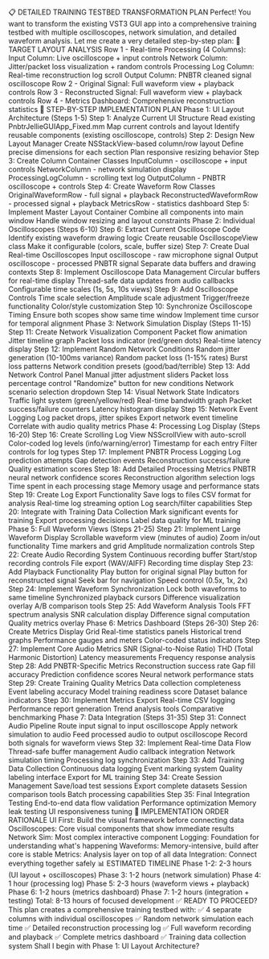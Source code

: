 📋 DETAILED TRAINING TESTBED TRANSFORMATION PLANPerfect! You want to transform the existing VST3 GUI app into a comprehensive training testbed with multiple oscilloscopes, network simulation, and detailed waveform analysis. Let me create a very detailed step-by-step plan:🎯 TARGET LAYOUT ANALYSISRow 1 - Real-time Processing (4 Columns):Input Column: Live oscilloscope + input controlsNetwork Column: Jitter/packet loss visualization + random controlsProcessing Log Column: Real-time reconstruction log scrollOutput Column: PNBTR cleaned signal oscilloscopeRow 2 - Original Signal: Full waveform view + playback controlsRow 3 - Reconstructed Signal: Full waveform view + playback controlsRow 4 - Metrics Dashboard: Comprehensive reconstruction statistics📐 STEP-BY-STEP IMPLEMENTATION PLANPhase 1: UI Layout Architecture (Steps 1-5)Step 1: Analyze Current UI StructureRead existing PnbtrJellieGUIApp_Fixed.mmMap current controls and layoutIdentify reusable components (existing oscilloscope, controls)Step 2: Design New Layout ManagerCreate NSStackView-based column/row layoutDefine precise dimensions for each sectionPlan responsive resizing behaviorStep 3: Create Column Container ClassesInputColumn - oscilloscope + input controlsNetworkColumn - network simulation displayProcessingLogColumn - scrolling text logOutputColumn - PNBTR oscilloscope + controlsStep 4: Create Waveform Row ClassesOriginalWaveformRow - full signal + playbackReconstructedWaveformRow - processed signal + playbackMetricsRow - statistics dashboardStep 5: Implement Master Layout ContainerCombine all components into main windowHandle window resizing and layout constraintsPhase 2: Individual Oscilloscopes (Steps 6-10)Step 6: Extract Current Oscilloscope CodeIdentify existing waveform drawing logicCreate reusable OscilloscopeView classMake it configurable (colors, scale, buffer size)Step 7: Create Dual Real-time OscilloscopesInput oscilloscope - raw microphone signalOutput oscilloscope - processed PNBTR signalSeparate data buffers and drawing contextsStep 8: Implement Oscilloscope Data ManagementCircular buffers for real-time displayThread-safe data updates from audio callbacksConfigurable time scales (1s, 5s, 10s views)Step 9: Add Oscilloscope ControlsTime scale selectionAmplitude scale adjustmentTrigger/freeze functionalityColor/style customizationStep 10: Synchronize Oscilloscope TimingEnsure both scopes show same time windowImplement time cursor for temporal alignmentPhase 3: Network Simulation Display (Steps 11-15)Step 11: Create Network Visualization ComponentPacket flow animationJitter timeline graphPacket loss indicator (red/green dots)Real-time latency displayStep 12: Implement Random Network ConditionsRandom jitter generation (10-100ms variance)Random packet loss (1-15% rates)Burst loss patternsNetwork condition presets (good/bad/terrible)Step 13: Add Network Control PanelManual jitter adjustment slidersPacket loss percentage control"Randomize" button for new conditionsNetwork scenario selection dropdownStep 14: Visual Network State IndicatorsTraffic light system (green/yellow/red)Real-time bandwidth graphPacket success/failure countersLatency histogram displayStep 15: Network Event LoggingLog packet drops, jitter spikesExport network event timelineCorrelate with audio quality metricsPhase 4: Processing Log Display (Steps 16-20)Step 16: Create Scrolling Log ViewNSScrollView with auto-scrollColor-coded log levels (info/warning/error)Timestamp for each entryFilter controls for log typesStep 17: Implement PNBTR Process LoggingLog prediction attemptsGap detection eventsReconstruction success/failureQuality estimation scoresStep 18: Add Detailed Processing MetricsPNBTR neural network confidence scoresReconstruction algorithm selection logsTime spent in each processing stageMemory usage and performance statsStep 19: Create Log Export FunctionalitySave logs to filesCSV format for analysisReal-time log streaming optionLog search/filter capabilitiesStep 20: Integrate with Training Data CollectionMark significant events for trainingExport processing decisionsLabel data quality for ML trainingPhase 5: Full Waveform Views (Steps 21-25)Step 21: Implement Large Waveform DisplayScrollable waveform view (minutes of audio)Zoom in/out functionalityTime markers and gridAmplitude normalization controlsStep 22: Create Audio Recording SystemContinuous recording bufferStart/stop recording controlsFile export (WAV/AIFF)Recording time displayStep 23: Add Playback FunctionalityPlay button for original signalPlay button for reconstructed signalSeek bar for navigationSpeed control (0.5x, 1x, 2x)Step 24: Implement Waveform SynchronizationLock both waveforms to same timelineSynchronized playback cursorsDifference visualization overlayA/B comparison toolsStep 25: Add Waveform Analysis ToolsFFT spectrum analysisSNR calculation displayDifference signal computationQuality metrics overlayPhase 6: Metrics Dashboard (Steps 26-30)Step 26: Create Metrics Display GridReal-time statistics panelsHistorical trend graphsPerformance gauges and metersColor-coded status indicatorsStep 27: Implement Core Audio MetricsSNR (Signal-to-Noise Ratio)THD (Total Harmonic Distortion)Latency measurementsFrequency response analysisStep 28: Add PNBTR-Specific MetricsReconstruction success rateGap fill accuracyPrediction confidence scoresNeural network performance statsStep 29: Create Training Quality MetricsData collection completenessEvent labeling accuracyModel training readiness scoreDataset balance indicatorsStep 30: Implement Metrics ExportReal-time CSV loggingPerformance report generationTrend analysis toolsComparative benchmarkingPhase 7: Data Integration (Steps 31-35)Step 31: Connect Audio PipelineRoute input signal to input oscilloscopeApply network simulation to audioFeed processed audio to output oscilloscopeRecord both signals for waveform viewsStep 32: Implement Real-time Data FlowThread-safe buffer managementAudio callback integrationNetwork simulation timingProcessing log synchronizationStep 33: Add Training Data CollectionContinuous data loggingEvent marking systemQuality labeling interfaceExport for ML trainingStep 34: Create Session ManagementSave/load test sessionsExport complete datasetsSession comparison toolsBatch processing capabilitiesStep 35: Final Integration TestingEnd-to-end data flow validationPerformance optimizationMemory leak testingUI responsiveness tuning🎯 IMPLEMENTATION ORDER RATIONALEUI First: Build the visual framework before connecting dataOscilloscopes: Core visual components that show immediate resultsNetwork Sim: Most complex interactive componentLogging: Foundation for understanding what's happeningWaveforms: Memory-intensive, build after core is stableMetrics: Analysis layer on top of all dataIntegration: Connect everything together safely📊 ESTIMATED TIMELINEPhase 1-2: 2-3 hours (UI layout + oscilloscopes)Phase 3: 1-2 hours (network simulation)Phase 4: 1 hour (processing log)Phase 5: 2-3 hours (waveform views + playback)Phase 6: 1-2 hours (metrics dashboard)Phase 7: 1-2 hours (integration + testing)Total: 8-13 hours of focused development✅ READY TO PROCEED?This plan creates a comprehensive training testbed with:✅ 4 separate columns with individual oscilloscopes✅ Random network simulation each time✅ Detailed reconstruction processing log✅ Full waveform recording and playback✅ Complete metrics dashboard✅ Training data collection systemShall I begin with Phase 1: UI Layout Architecture?
